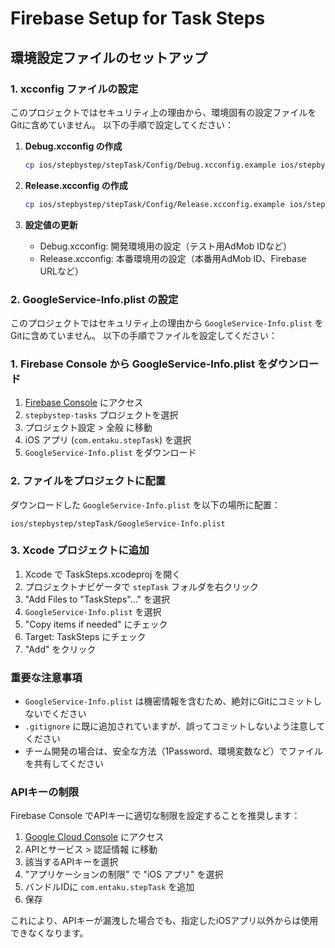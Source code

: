 # Firebase Setup for Task Steps

## 環境設定ファイルのセットアップ

### 1. xcconfig ファイルの設定

このプロジェクトではセキュリティ上の理由から、環境固有の設定ファイルをGitに含めていません。
以下の手順で設定してください：

1. **Debug.xcconfig の作成**
   ```bash
   cp ios/stepbystep/stepTask/Config/Debug.xcconfig.example ios/stepbystep/stepTask/Config/Debug.xcconfig
   ```

2. **Release.xcconfig の作成**
   ```bash
   cp ios/stepbystep/stepTask/Config/Release.xcconfig.example ios/stepbystep/stepTask/Config/Release.xcconfig
   ```

3. **設定値の更新**
   - Debug.xcconfig: 開発環境用の設定（テスト用AdMob IDなど）
   - Release.xcconfig: 本番環境用の設定（本番用AdMob ID、Firebase URLなど）

### 2. GoogleService-Info.plist の設定

このプロジェクトではセキュリティ上の理由から `GoogleService-Info.plist` をGitに含めていません。
以下の手順でファイルを設定してください：

### 1. Firebase Console から GoogleService-Info.plist をダウンロード

1. [Firebase Console](https://console.firebase.google.com/) にアクセス
2. `stepbystep-tasks` プロジェクトを選択
3. プロジェクト設定 > 全般 に移動
4. iOS アプリ (`com.entaku.stepTask`) を選択
5. `GoogleService-Info.plist` をダウンロード

### 2. ファイルをプロジェクトに配置

ダウンロードした `GoogleService-Info.plist` を以下の場所に配置：
```
ios/stepbystep/stepTask/GoogleService-Info.plist
```

### 3. Xcode プロジェクトに追加

1. Xcode で TaskSteps.xcodeproj を開く
2. プロジェクトナビゲータで `stepTask` フォルダを右クリック
3. "Add Files to "TaskSteps"..." を選択
4. `GoogleService-Info.plist` を選択
5. "Copy items if needed" にチェック
6. Target: TaskSteps にチェック
7. "Add" をクリック

### 重要な注意事項

- `GoogleService-Info.plist` は機密情報を含むため、絶対にGitにコミットしないでください
- `.gitignore` に既に追加されていますが、誤ってコミットしないよう注意してください
- チーム開発の場合は、安全な方法（1Password、環境変数など）でファイルを共有してください

### APIキーの制限

Firebase Console でAPIキーに適切な制限を設定することを推奨します：

1. [Google Cloud Console](https://console.cloud.google.com/) にアクセス
2. APIとサービス > 認証情報 に移動
3. 該当するAPIキーを選択
4. "アプリケーションの制限" で "iOS アプリ" を選択
5. バンドルIDに `com.entaku.stepTask` を追加
6. 保存

これにより、APIキーが漏洩した場合でも、指定したiOSアプリ以外からは使用できなくなります。